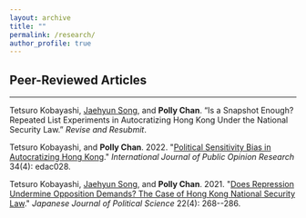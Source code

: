 ```yaml
---
layout: archive
title: ""
permalink: /research/
author_profile: true
---
```

## Peer-Reviewed Articles
---
Tetsuro Kobayashi, [Jaehyun Song](https://www.jaysong.net), and **Polly Chan**. “Is a Snapshot Enough? Repeated List Experiments in Autocratizing Hong Kong Under the National Security Law.” _Revise and Resubmit_.

Tetsuro Kobayashi, and **Polly Chan**. 2022. "[Political Sensitivity Bias in Autocratizing Hong Kong](https://doi.org/10.1093/ijpor/edac028)." _International Journal of Public Opinion Research_ 34(4): edac028.

Tetsuro Kobayashi, [Jaehyun Song](https://www.jaysong.net), and **Polly Chan**. 2021. "[Does Repression Undermine Opposition Demands? The Case of Hong Kong National Security Law](https://doi.org/10.1017/S1468109921000256)." _Japanese Journal of Political Science_ 22(4): 268--286. 
